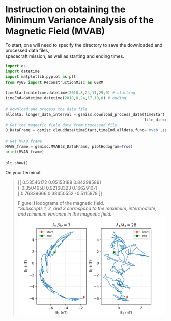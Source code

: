 # Instruction on obtaining the Minimum Variance Analysis of the Magnetic Field (MVAB)    

To start, one will need to specify the directory to save the downloaded and processed data files,    
spacecraft mission, as well as starting and ending times.
```python
import os
import datetime
import matplotlib.pyplot as plt
from PyGS import ReconstructionMisc as GSRM

timeStart=datetime.datetime(2018,8,24,11,29,0) # starting    
timeEnd=datetime.datetime(2018,8,24,17,10,0) # ending    

# download and process the data file
alldata, longer_data_interval = gsmisc.download_process_data(timeStart, timeEnd,
                                                             file_dir=rootDir, spacecraftID='WIND')    
# Get the magnetic field data from processed file                                                         
B_DataFrame = gsmisc.clouddata(timeStart,timeEnd,alldata,func='mvab',spacecraftID='WIND')    

# Get MVAB frame    
MVAB_frame = gsmisc.MVAB(B_DataFrame, plotHodogram=True)    
print(MVAB_frame)

plt.show()
```
On your terminal:
> [[ 0.53546172  0.05153188  0.84298589]    
 [-0.3504958   0.92168323  0.16629107]    
 [ 0.76839666  0.38450552 -0.5115878 ]]
> 
> Figure: Hodograms of the magnetic field.      
> **Subscripts 1, 2, and 3 correspond to the maximum, intermediate, and minimum variance in the magnetic field.*   
> <img width="600" src="https://github.com/PyGSDR/PyGS/blob/main/example_figures/second_round_hodogram.png">
